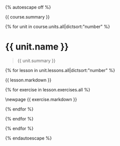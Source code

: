 {% autoescape off %}

{{ course.summary }}

{% for unit in course.units.all|dictsort:"number" %}

# {{ unit.name }}

> {{ unit.summary }}

{% for lesson in unit.lessons.all|dictsort:"number" %}

{{ lesson.markdown }}

{% for exercise in lesson.exercises.all %}

\newpage
{{ exercise.markdown }}

{% endfor %}

{% endfor %}

{% endfor %}

{% endautoescape %}
